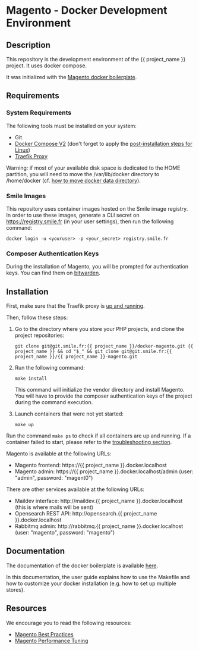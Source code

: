 # Magento - Docker Development Environment

## Description

This repository is the development environment of the {{ project_name }} project.
It uses docker compose.

It was initialized with the [Magento docker boilerplate](https://git.smile.fr/magento2/docker-boilerplate).

## Requirements

### System Requirements

The following tools must be installed on your system:

- Git
- [Docker Compose V2](https://docs.docker.com/engine/install/ubuntu/#install-using-the-repository) (don't forget to apply the [post-installation steps for Linux](https://docs.docker.com/engine/install/linux-postinstall/))
- [Traefik Proxy](https://git.smile.fr/docker/traefik)

Warning: if most of your available disk space is dedicated to the HOME partition, you will need to move the /var/lib/docker directory to /home/docker (cf. [how to move docker data directory](https://www.guguweb.com/2019/02/07/how-to-move-docker-data-directory-to-another-location-on-ubuntu/)).

### Smile Images

This repository uses container images hosted on the Smile image registry.
In order to use these images, generate a CLI secret on https://registry.smile.fr (in your user settings), then run the following command:

```
docker login -u <youruser> -p <your_secret> registry.smile.fr
```

### Composer Authentication Keys

During the installation of Magento, you will be prompted for authentication keys.
You can find them on [bitwarden](https://vault.galaxy.intranet/).

## Installation

First, make sure that the Traefik proxy is [up and running](https://git.smile.fr/docker/traefik#usage).

Then, follow these steps:

1. Go to the directory where you store your PHP projects, and clone the project repositories:

   ```
   git clone git@git.smile.fr:{{ project_name }}/docker-magento.git {{ project_name }} && cd "$_" && git clone git@git.smile.fr:{{ project_name }}/{{ project_name }}-magento.git
   ```

2. Run the following command:

   ```
   make install
   ```

   This command will initialize the vendor directory and install Magento.
   You will have to provide the composer authentication keys of the project during the command execution.

3. Launch containers that were not yet started:

   ```
   make up
   ```

Run the command `make ps` to check if all containers are up and running.
If a container failed to start, please refer to the [troubleshooting section](https://git.smile.fr/magento2/docker-boilerplate/-/wikis/Working-With-Docker-Compose#troubleshooting).

Magento is available at the following URLs:

- Magento frontend: https://{{ project_name }}.docker.localhost
- Magento admin: https://{{ project_name }}.docker.localhost/admin (user: "admin", password: "magent0")

There are other services available at the following URLs:

- Maildev interface: http://maildev.{{ project_name }}.docker.localhost (this is where mails will be sent)
- Opensearch REST API: http://opensearch.{{ project_name }}.docker.localhost
- Rabbitmq admin: http://rabbitmq.{{ project_name }}.docker.localhost (user: "magento", password: "magento")

## Documentation

The documentation of the docker boilerplate is available [here](https://git.smile.fr/magento2/docker-boilerplate/-/wikis/home).

In this documentation, the user guide explains how to use the Makefile and how to customize your docker installation (e.g. how to set up multiple stores).

## Resources

We encourage you to read the following resources:

- [Magento Best Practices](https://wiki.smile.fr/wiki/Best_Practices_(Magento))
- [Magento Performance Tuning](https://wiki.smile.fr/wiki/Performance_Tuning_(Magento))

